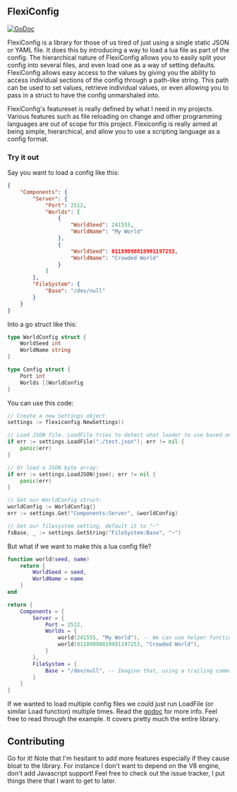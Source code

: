 ## FlexiConfig
[![GoDoc](https://godoc.org/github.com/WetDesertRock/flexiconfig?status.svg)](https://godoc.org/github.com/WetDesertRock/flexiconfig)

FlexiConfig is a library for those of us tired of just using a single static JSON or YAML file. It does this by introducing a way to load a lua file as part of the config. The hierarchical nature of FlexiConfig allows you to easily split your config into several files, and even load one as a way of setting defaults. FlexiConfig allows easy access to the values by giving you the ability to access individual sections of the config through a path-like string. This path can be used to set values, retrieve individual values, or even allowing you to pass in a struct to have the config unmarshaled into.

FlexiConfig's featureset is really defined by what I need in my projects. Various features such as file reloading on change and  other programming languages are out of scope for this project. Flexiconfig is really aimed at being simple, hierarchical, and allow you to use a scripting language as a config format.

### Try it out

Say you want to load a config like this:
```json
{
    "Components": {
        "Server": {
            "Port": 2512,
            "Worlds": [
                {
                    "WorldSeed": 241555,
                    "WorldName": "My World"
                },
                {
                    "WorldSeed": 01189998819991197253,
                    "WorldName": "Crowded World"
                }
            ]
        },
        "FileSystem": {
            "Base": "/dev/null"
        }
    }
}
```

Into a go struct like this:
```go
type WorldConfig struct {
    WorldSeed int
    WorldName string
}

type Config struct {
    Port int
    Worlds []WorldConfig
}
```

You can use this code:
```go
// Create a new Settings object
settings := flexiconfig.NewSettings()

// Load JSON file. LoadFile tries to detect what loader to use based on file extension. You can force it with LoadJSONFile
if err := settings.LoadFile("./test.json"); err != nil {
    panic(err)
}

// Or load a JSON byte array:
if err := settings.LoadJSON(json); err != nil {
    panic(err)
}

// Get our WorldConfig struct:
worldConfig := WorldConfig{}
err := settings.Get("Components:Server", &worldConfig)

// Get our filesystem setting, default it to "~"
fsBase, _ := settings.GetString("FileSystem:Base", "~")
```

But what if we want to make this a lua config file?
```lua
function world(seed, name)
    return {
        WorldSeed = seed,
        WorldName = name
    }
end

return {
    Components = {
        Server = {
            Port = 2512,
            Worlds = {
                world(241555, "My World"), -- We can use helper functions!
                world(01189998819991197253, "Crowded World"),  
            }
        },
        FileSystem = {
            Base = "/dev/null", -- Imagine that, using a trailing comma and not having a syntax error??
        }
    }
}
```

If we wanted to load multiple config files we could just run LoadFile (or similar Load function) multiple times. Read the [godoc](https://godoc.org/github.com/WetDesertRock/flexiconfig) for more info. Feel free to read through the example. It covers pretty much the entire library.

## Contributing
Go for it! Note that I'm hesitant to add more features especially if they cause bloat to the library. For instance I don't want to depend on the V8 engine, don't add Javascript support! Feel free to check out the issue tracker, I put things there that I want to get to later.